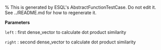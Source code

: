 % This is generated by ESQL's AbstractFunctionTestCase. Do not edit it. See ../README.md for how to regenerate it.

**Parameters**

`left`
:   first dense_vector to calculate dot product similarity

`right`
:   second dense_vector to calculate dot product similarity

